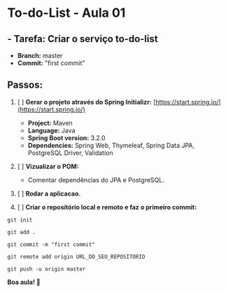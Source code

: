 # **To-do-List - Aula 01**

## **- Tarefa: Criar o serviço to-do-list**
-  **Branch:** master
-  **Commit:** "first commit"

## **Passos:**
1. [ ] **Gerar o projeto através do Spring Initializr:** [https://start.spring.io/](https://start.spring.io/)
   - **Project:** Maven
   - **Language:** Java
   - **Spring Boot version:** 3.2.0
   - **Dependencies:** Spring Web, Thymeleaf, Spring Data JPA, PostgreSQL Driver, Validation

2. [ ] **Vizualizar o POM:**
   - Comentar dependências do JPA e PostgreSQL.

3. [ ] **Rodar a aplicacao.**

4. [ ] **Criar o repositório local e remoto e faz o primeiro commit:**
```
git init

git add .

git commit -m "first commit"

git remote add origin URL_DO_SEU_REPOSITORIO

git push -u origin master

```


**Boa aula! 🚀**
